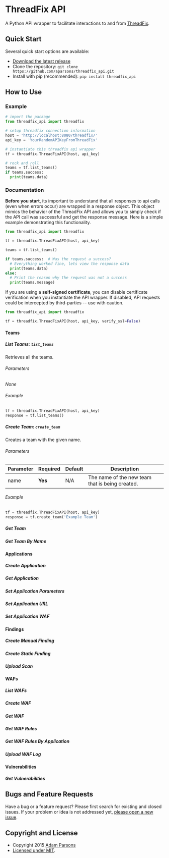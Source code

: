 # ThreadFix API

A Python API wrapper to facilitate interactions to and from [ThreadFix](https://github.com/denimgroup/threadfix).

## Quick Start

Several quick start options are available:

- [Download the latest release](https://github.com/aparsons/threadfix_api/releases/latest)
- Clone the repository: `git clone https://github.com/aparsons/threadfix_api.git`
- Install with pip (recommended): `pip install threadfix_api`

## How to Use

### Example

```python
# import the package
from threadfix_api import threadfix

# setup threadfix connection information
host = 'http://localhost:8080/threadfix/'
api_key = 'YourRandomAPIKeyFromThreadFix'

# instantiate this threadfix api wrapper
tf = threadfix.ThreadFixAPI(host, api_key)

# rock and roll
teams = tf.list_teams()
if teams.success:
  print(teams.data)
```

### Documentation

**Before you start**, its important to understand that all responses to api calls (even when errors occur) are wrapped in a response object. This object mimics the behavior of the ThreadFix API and allows you to simply check if the API call was successful and get the response message. Here is a simple example demonstrating this functionality.

```python
from threadfix_api import threadfix

tf = threadfix.ThreadFixAPI(host, api_key)

teams = tf.list_teams()

if teams.success:  # Was the request a success?
  # Everything worked fine, lets view the response data
  print(teams.data)
else:
  # Print the reason why the request was not a success
  print(teams.message)
```

If you are using a **self-signed certificate**, you can disable certificate verification when you instantiate the API wrapper. If disabled, API requests could be intercepted by third-parties -- use with caution.

```python
from threadfix_api import threadfix

tf = threadfix.ThreadFixAPI(host, api_key, verify_ssl=False)
```

#### Teams

##### List Teams: `list_teams`

Retrieves all the teams.

###### Parameters

_None_

###### Example 

```python
tf = threadfix.ThreadFixAPI(host, api_key)
response = tf.list_teams()
```

##### Create Team: `create_team`

Creates a team with the given name.

###### Parameters

| Parameter  | Required | Default | Description |
| ---------- | -------- | ------- | ----------- |
| name       | **Yes**  | N/A     | The name of the new team that is being created. |

###### Example 

```python
tf = threadfix.ThreadFixAPI(host, api_key)
response = tf.create_team('Example Team')
```

##### Get Team
##### Get Team By Name

#### Applications

##### Create Application
##### Get Application
##### Set Application Parameters
##### Set Application URL
##### Set Application WAF

#### Findings

##### Create Manual Finding
##### Create Static Finding
##### Upload Scan

#### WAFs

##### List WAFs
##### Create WAF
##### Get WAF
##### Get WAF Rules
##### Get WAF Rules By Application
##### Upload WAF Log

#### Vulnerabilities

##### Get Vulnerabilities

## Bugs and Feature Requests

Have a bug or a feature request? Please first search for existing and closed issues. If your problem or idea is not addressed yet, [please open a new issue](https://github.com/aparsons/threadfix_api/issues/new).

## Copyright and License

- Copyright 2015 [Adam Parsons](https://github.com/aparsons)
- [Licensed under MIT](https://github.com/aparsons/bootstrap-alignment/blob/master/README.md).
